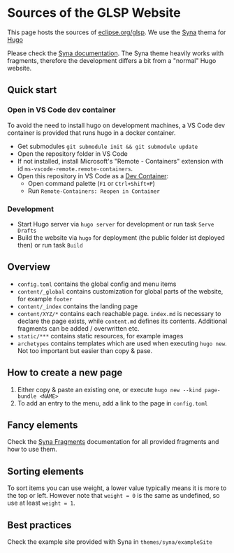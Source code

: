 # Sources of the GLSP Website

This page hosts the sources of [eclipse.org/glsp](https://www.eclipse.org/glsp).
We use the [Syna](https://github.com/okkur/syna) thema for [Hugo](https://gohugo.io/)

Please check the [Syna documentation](https://about.okkur.org/syna/docs/). The Syna theme heavily works with fragments, therefore the development differs a bit from a "normal" Hugo website.

## Quick start

### Open in VS Code dev container

To avoid the need to install hugo on development machines, a VS Code dev container is provided that runs hugo in a docker container.

* Get submodules `git submodule init && git submodule update`
* Open the repository folder in VS Code
* If not installed, install Microsoft's "Remote - Containers" extension with id `ms-vscode-remote.remote-containers`.
* Open this repository in VS Code as a [Dev Container](https://code.visualstudio.com/docs/remote/containers#_quick-start-open-an-existing-folder-in-a-container):
  * Open command palette (`F1` or `Ctrl+Shift+P`)
  * Run `Remote-Containers: Reopen in Container`

### Development

* Start Hugo server via `hugo server` for development or run task `Serve Drafts`
* Build the website via `hugo` for deployment (the public folder ist deployed then) or run task `Build`

## Overview

 * `config.toml` contains the global config and menu items
 * `content/_global` contains customization for global parts of the website, for example `footer`
 * `content/_index` contains the landing page
 * `content/XYZ/*` contains each reachable page. `index.md` is necessary to declare the page exists, while `content.md` defines its contents. Additional fragments can be added / overwritten etc.
 * `static/***` contains static resources, for example images
 * `archetypes` contains templates which are used when executing `hugo new`. Not too important but easier than copy & pase.

 ## How to create a new page

  1. Either copy & paste an existing one, or execute `hugo new --kind page-bundle <NAME>`
  2. To add an entry to the menu, add a link to the page in `config.toml`

 ## Fancy elements

  Check the [Syna Fragments](https://about.okkur.org/syna/fragments/) documentation for all provided fragments and how to use them.

 ## Sorting elements

  To sort items you can use weight, a lower value typically means it is more to the top or left. However note that `weight = 0` is the same as undefined, so use at least `weight = 1`.

 ## Best practices

  Check the example site provided with Syna in `themes/syna/exampleSite`
